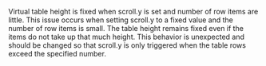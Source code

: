 Virtual table height is fixed when scroll.y is set and number of row items are little. This issue occurs when setting scroll.y to a fixed value and the number of row items is small. The table height remains fixed even if the items do not take up that much height. This behavior is unexpected and should be changed so that scroll.y is only triggered when the table rows exceed the specified number.
